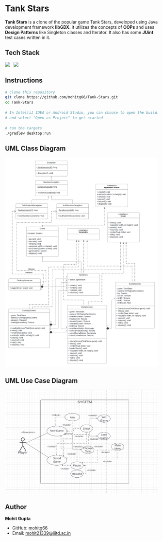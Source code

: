 # Tank Stars
**Tank Stars** is a clone of the popular game Tank Stars, developed using Java development framework **libGDX**.
It utilizes the concepts of **OOPs** and uses **Design Patterns** like Singleton classes and Iterator. It also has some **JUint** test cases written in it.


## Tech Stack

<img height="50px" src="https://cdn.svgporn.com/logos/java.svg"> &nbsp; <img height="50px" src="https://happycoding.io/tutorials/libgdx/images/libgdx-1.png">


## Instructions

```bash
# clone this repository
git clone https://github.com/mohitg66/Tank-Stars.git
cd Tank-Stars

# In IntelliJ IDEA or Android Studio, you can choose to open the build.gradle file
# and select "Open as Project" to get started

# run the targets
./gradlew desktop:run
```


## UML Class Diagram
<img src="UML Class diagram.jpeg">


## UML Use Case Diagram
<img src="UML Use-case diagram.jpeg">


## Author

**Mohit Gupta**

- GitHub: [mohitg66](https://github.com/mohitg66/)
- Email: [mohit21339@iiitd.ac.in](mailto:mohit21339@iiitd.ac.in)


